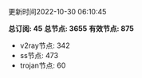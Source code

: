 更新时间2022-10-30 06:10:45

**总订阅: 45**
**总节点: 3655**
**有效节点: 875**
- v2ray节点: 342
- ss节点: 473
- trojan节点: 60
